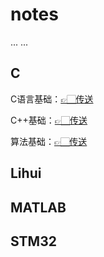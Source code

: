# notes
...
...

## C
C语言基础：[👉🏻传送](./C/C.md)

C++基础：[👉🏻传送](./C/C++.md)

算法基础：[👉🏻传送](./C/algorithm.md)

## Lihui

## MATLAB

## STM32
